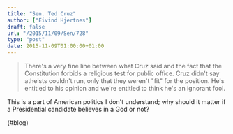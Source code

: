 ```yaml
---
title: "Sen. Ted Cruz"
author: ["Eivind Hjertnes"]
draft: false
url: "/2015/11/09/Sen/728"
type: "post"
date: 2015-11-09T01:00:00+01:00
---
```


> There's a very fine line between what Cruz said and the fact that the
> Constitution forbids a religious test for public office. Cruz didn't
> say atheists couldn't run, only that they weren't "fit" for the
> position. He's entitled to his opinion and we're entitled to think
> he's an ignorant fool.

This is a part of American politics I don't understand; why should it
matter if a Presidential candidate believes in a God or not?

(#blog)
